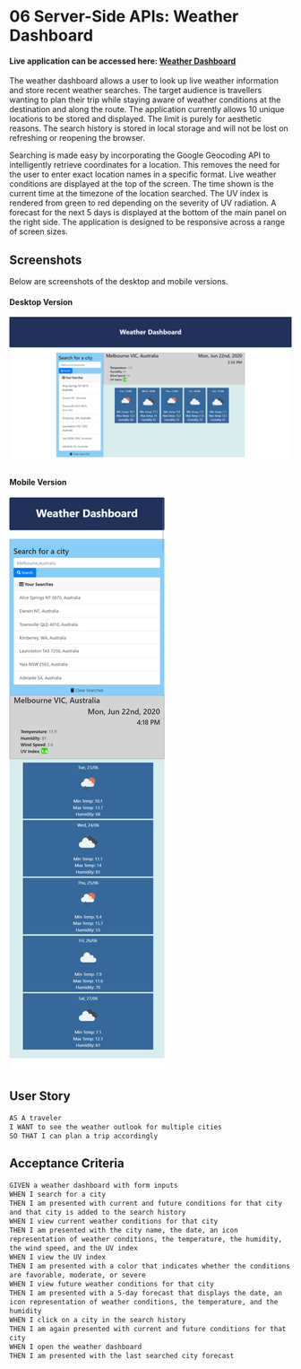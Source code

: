 # 06 Server-Side APIs: Weather Dashboard

#### Live application can be accessed here: [Weather Dashboard](https://bdcoelho.github.io/Weather-Dashboard/ "Live Weather Application")


The weather dashboard allows a user to look up live weather information and store recent weather searches. The target audience is travellers wanting to plan their trip while staying aware of weather conditions at the destination and along the route. The application currently allows 10 unique locations to be stored and displayed. The limit is purely for aesthetic reasons. The search history is stored in local storage and will not be lost on refreshing or reopening the browser.

Searching is made easy by incorporating the Google Geocoding API to intelligently retrieve coordinates for a location. This removes the need for the user to enter exact location names in a specific format. Live weather conditions are displayed at the top of the screen. The time shown is the current time at the timezone of the location searched. The UV index is rendered from green to red depending on the severity of UV radiation. A forecast for the next 5 days is displayed at the bottom of the main panel on the right side. The application is designed to be responsive across a range of screen sizes.

## Screenshots

Below are screenshots of the desktop and mobile versions.

#### Desktop Version

![Desktop Version](https://github.com/bdcoelho/Weather-Dashboard/blob/master/Assets/Screenshot_Desktop.png "Desktop Version")

#### Mobile Version

![Mobile Version](https://github.com/bdcoelho/Weather-Dashboard/blob/master/Assets/Screenshot_Mobile.png "Mobile Version")

## User Story

```
AS A traveler
I WANT to see the weather outlook for multiple cities
SO THAT I can plan a trip accordingly
```

## Acceptance Criteria

```
GIVEN a weather dashboard with form inputs
WHEN I search for a city
THEN I am presented with current and future conditions for that city and that city is added to the search history
WHEN I view current weather conditions for that city
THEN I am presented with the city name, the date, an icon representation of weather conditions, the temperature, the humidity, the wind speed, and the UV index
WHEN I view the UV index
THEN I am presented with a color that indicates whether the conditions are favorable, moderate, or severe
WHEN I view future weather conditions for that city
THEN I am presented with a 5-day forecast that displays the date, an icon representation of weather conditions, the temperature, and the humidity
WHEN I click on a city in the search history
THEN I am again presented with current and future conditions for that city
WHEN I open the weather dashboard
THEN I am presented with the last searched city forecast
```

